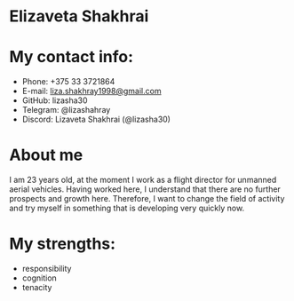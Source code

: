 # Elizaveta Shakhrai

# My contact info:
* Phone: +375 33 3721864
* E-mail: liza.shakhray1998@gmail.com
* GitHub: lizasha30
* Telegram: @lizashahray
* Discord: Lizaveta Shakhrai (@lizasha30)

# About me
I am 23 years old, at the moment I work as a flight director for unmanned aerial vehicles. Having worked here, I understand that there are no further prospects and growth here. Therefore, I want to change the field of activity and try myself in something that is developing very quickly now.
# My strengths:
* responsibility
* cognition
* tenacity